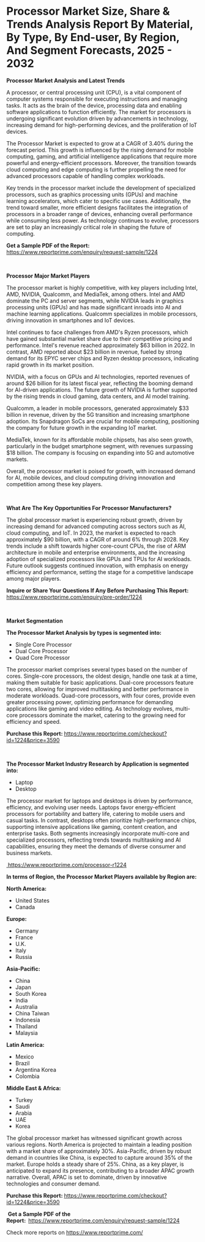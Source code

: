 <p><h1>Processor Market Size, Share & Trends Analysis Report By Material, By Type, By End-user, By Region, And Segment Forecasts, 2025 - 2032</h1></p><p><strong>Processor Market Analysis and Latest Trends</strong></p>
<p><p>A processor, or central processing unit (CPU), is a vital component of computer systems responsible for executing instructions and managing tasks. It acts as the brain of the device, processing data and enabling software applications to function efficiently. The market for processors is undergoing significant evolution driven by advancements in technology, increasing demand for high-performing devices, and the proliferation of IoT devices.</p><p>The Processor Market is expected to grow at a CAGR of 3.40% during the forecast period. This growth is influenced by the rising demand for mobile computing, gaming, and artificial intelligence applications that require more powerful and energy-efficient processors. Moreover, the transition towards cloud computing and edge computing is further propelling the need for advanced processors capable of handling complex workloads.</p><p>Key trends in the processor market include the development of specialized processors, such as graphics processing units (GPUs) and machine learning accelerators, which cater to specific use cases. Additionally, the trend toward smaller, more efficient designs facilitates the integration of processors in a broader range of devices, enhancing overall performance while consuming less power. As technology continues to evolve, processors are set to play an increasingly critical role in shaping the future of computing.</p></p>
<p><strong>Get a Sample PDF of the Report:&nbsp;</strong> <a href="https://www.reportprime.com/enquiry/request-sample/1224?utm_campaign=2196&utm_medium=2&utm_source=Github&utm_content=ia&utm_term=18032025&utm_id=processor">https://www.reportprime.com/enquiry/request-sample/1224</a></p>
<p>&nbsp;</p>
<p><strong>Processor Major Market Players</strong></p>
<p><p>The processor market is highly competitive, with key players including Intel, AMD, NVIDIA, Qualcomm, and MediaTek, among others. Intel and AMD dominate the PC and server segments, while NVIDIA leads in graphics processing units (GPUs) and has made significant inroads into AI and machine learning applications. Qualcomm specializes in mobile processors, driving innovation in smartphones and IoT devices.</p><p>Intel continues to face challenges from AMD's Ryzen processors, which have gained substantial market share due to their competitive pricing and performance. Intel's revenue reached approximately $63 billion in 2022. In contrast, AMD reported about $23 billion in revenue, fueled by strong demand for its EPYC server chips and Ryzen desktop processors, indicating rapid growth in its market position.</p><p>NVIDIA, with a focus on GPUs and AI technologies, reported revenues of around $26 billion for its latest fiscal year, reflecting the booming demand for AI-driven applications. The future growth of NVIDIA is further supported by the rising trends in cloud gaming, data centers, and AI model training.</p><p>Qualcomm, a leader in mobile processors, generated approximately $33 billion in revenue, driven by the 5G transition and increasing smartphone adoption. Its Snapdragon SoCs are crucial for mobile computing, positioning the company for future growth in the expanding IoT market.</p><p>MediaTek, known for its affordable mobile chipsets, has also seen growth, particularly in the budget smartphone segment, with revenues surpassing $18 billion. The company is focusing on expanding into 5G and automotive markets.</p><p>Overall, the processor market is poised for growth, with increased demand for AI, mobile devices, and cloud computing driving innovation and competition among these key players.</p></p>
<p>&nbsp;</p>
<p><strong>What Are The Key Opportunities For Processor Manufacturers?</strong></p>
<p><p>The global processor market is experiencing robust growth, driven by increasing demand for advanced computing across sectors such as AI, cloud computing, and IoT. In 2023, the market is expected to reach approximately $90 billion, with a CAGR of around 6% through 2028. Key trends include a shift towards higher core-count CPUs, the rise of ARM architecture in mobile and enterprise environments, and the increasing adoption of specialized processors like GPUs and TPUs for AI workloads. Future outlook suggests continued innovation, with emphasis on energy efficiency and performance, setting the stage for a competitive landscape among major players.</p></p>
<p><strong>Inquire or Share Your Questions If Any Before Purchasing This Report:</strong> <a href="https://www.reportprime.com/enquiry/pre-order/1224?utm_campaign=2196&utm_medium=2&utm_source=Github&utm_content=ia&utm_term=18032025&utm_id=processor">https://www.reportprime.com/enquiry/pre-order/1224</a></p>
<p>&nbsp;</p>
<p><strong>Market Segmentation</strong></p>
<p><strong>The Processor Market Analysis by types is segmented into:</strong></p>
<p><ul><li>Single Core Processor</li><li>Dual Core Processor</li><li>Quad Core Processor</li></ul></p>
<p><p>The processor market comprises several types based on the number of cores. Single-core processors, the oldest design, handle one task at a time, making them suitable for basic applications. Dual-core processors feature two cores, allowing for improved multitasking and better performance in moderate workloads. Quad-core processors, with four cores, provide even greater processing power, optimizing performance for demanding applications like gaming and video editing. As technology evolves, multi-core processors dominate the market, catering to the growing need for efficiency and speed.</p></p>
<p><strong>Purchase this Report:&nbsp;</strong><a href="https://www.reportprime.com/checkout?id=1224&price=3590&utm_campaign=2196&utm_medium=2&utm_source=Github&utm_content=ia&utm_term=18032025&utm_id=processor">https://www.reportprime.com/checkout?id=1224&price=3590</a></p>
<p>&nbsp;</p>
<p><strong>The Processor Market Industry Research by Application is segmented into:</strong></p>
<p><ul><li>Laptop</li><li>Desktop</li></ul></p>
<p><p>The processor market for laptops and desktops is driven by performance, efficiency, and evolving user needs. Laptops favor energy-efficient processors for portability and battery life, catering to mobile users and casual tasks. In contrast, desktops often prioritize high-performance chips, supporting intensive applications like gaming, content creation, and enterprise tasks. Both segments increasingly incorporate multi-core and specialized processors, reflecting trends towards multitasking and AI capabilities, ensuring they meet the demands of diverse consumer and business markets.</p></p>
<p><a href="https://www.reportprime.com/processor-r1224?utm_campaign=2196&utm_medium=2&utm_source=Github&utm_content=ia&utm_term=18032025&utm_id=processor">&nbsp;https://www.reportprime.com/processor-r1224</a></p>
<p><strong>In terms of Region, the Processor Market Players available by Region are:</strong></p>
<p>
    <p> <strong> North America: </strong>
        <ul>
            <li>United States</li>
            <li>Canada</li>
        </ul>
        </p> 
    <p> <strong> Europe: </strong>
        <ul>
            <li>Germany</li>
            <li>France</li>
            <li>U.K.</li>
            <li>Italy</li>
            <li>Russia</li>
        </ul>
        </p> 
    <p> <strong> Asia-Pacific: </strong>
        <ul>
            <li>China</li>
            <li>Japan</li>
            <li>South Korea</li>
            <li>India</li>
            <li>Australia</li>
            <li>China Taiwan</li>
            <li>Indonesia</li>
            <li>Thailand</li>
            <li>Malaysia</li>
        </ul>
        </p> 
    <p> <strong> Latin America: </strong>
        <ul>
            <li>Mexico</li>
            <li>Brazil</li>
            <li>Argentina Korea</li>
            <li>Colombia</li>
        </ul>
        </p> 
    <p> <strong> Middle East & Africa: </strong>
        <ul>
            <li>Turkey</li>
            <li>Saudi</li>
            <li>Arabia</li>
            <li>UAE</li>
            <li>Korea</li>
        </ul>
    </p>
    </p>
<p><p>The global processor market has witnessed significant growth across various regions. North America is projected to maintain a leading position with a market share of approximately 30%. Asia-Pacific, driven by robust demand in countries like China, is expected to capture around 35% of the market. Europe holds a steady share of 25%. China, as a key player, is anticipated to expand its presence, contributing to a broader APAC growth narrative. Overall, APAC is set to dominate, driven by innovative technologies and consumer demand.</p></p>
<p><strong>Purchase this Report: </strong><a href="https://www.reportprime.com/checkout?id=1224&price=3590&utm_campaign=2196&utm_medium=2&utm_source=Github&utm_content=ia&utm_term=18032025&utm_id=processor">https://www.reportprime.com/checkout?id=1224&price=3590</a></p>
<p>&nbsp;<strong>Get a Sample PDF of the Report:&nbsp;&nbsp;</strong><a href="https://www.reportprime.com/enquiry/request-sample/1224?utm_campaign=2196&utm_medium=2&utm_source=Github&utm_content=ia&utm_term=18032025&utm_id=processor">https://www.reportprime.com/enquiry/request-sample/1224</a></p>
<p><strong></strong></p>
<p>Check more reports on <a href="https://www.reportprime.com/?utm_campaign=2196&utm_medium=2&utm_source=Github&utm_content=ia&utm_term=18032025&utm_id=processor">https://www.reportprime.com/</a></p>
